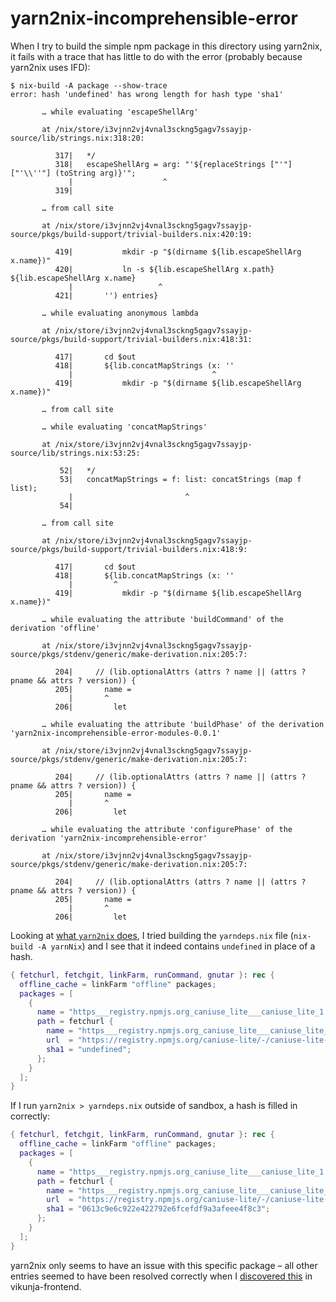 # yarn2nix-incomprehensible-error

When I try to build the simple npm package in this directory using yarn2nix, it fails with a trace that has little to do with the error (probably because yarn2nix uses IFD):

```ShellSession
$ nix-build -A package --show-trace
error: hash 'undefined' has wrong length for hash type 'sha1'

       … while evaluating 'escapeShellArg'

       at /nix/store/i3vjnn2vj4vnal3sckng5gagv7ssayjp-source/lib/strings.nix:318:20:

          317|   */
          318|   escapeShellArg = arg: "'${replaceStrings ["'"] ["'\\''"] (toString arg)}'";
             |                    ^
          319|

       … from call site

       at /nix/store/i3vjnn2vj4vnal3sckng5gagv7ssayjp-source/pkgs/build-support/trivial-builders.nix:420:19:

          419|           mkdir -p "$(dirname ${lib.escapeShellArg x.name})"
          420|           ln -s ${lib.escapeShellArg x.path} ${lib.escapeShellArg x.name}
             |                   ^
          421|       '') entries}

       … while evaluating anonymous lambda

       at /nix/store/i3vjnn2vj4vnal3sckng5gagv7ssayjp-source/pkgs/build-support/trivial-builders.nix:418:31:

          417|       cd $out
          418|       ${lib.concatMapStrings (x: ''
             |                               ^
          419|           mkdir -p "$(dirname ${lib.escapeShellArg x.name})"

       … from call site

       … while evaluating 'concatMapStrings'

       at /nix/store/i3vjnn2vj4vnal3sckng5gagv7ssayjp-source/lib/strings.nix:53:25:

           52|   */
           53|   concatMapStrings = f: list: concatStrings (map f list);
             |                         ^
           54|

       … from call site

       at /nix/store/i3vjnn2vj4vnal3sckng5gagv7ssayjp-source/pkgs/build-support/trivial-builders.nix:418:9:

          417|       cd $out
          418|       ${lib.concatMapStrings (x: ''
             |         ^
          419|           mkdir -p "$(dirname ${lib.escapeShellArg x.name})"

       … while evaluating the attribute 'buildCommand' of the derivation 'offline'

       at /nix/store/i3vjnn2vj4vnal3sckng5gagv7ssayjp-source/pkgs/stdenv/generic/make-derivation.nix:205:7:

          204|     // (lib.optionalAttrs (attrs ? name || (attrs ? pname && attrs ? version)) {
          205|       name =
             |       ^
          206|         let

       … while evaluating the attribute 'buildPhase' of the derivation 'yarn2nix-incomprehensible-error-modules-0.0.1'

       at /nix/store/i3vjnn2vj4vnal3sckng5gagv7ssayjp-source/pkgs/stdenv/generic/make-derivation.nix:205:7:

          204|     // (lib.optionalAttrs (attrs ? name || (attrs ? pname && attrs ? version)) {
          205|       name =
             |       ^
          206|         let

       … while evaluating the attribute 'configurePhase' of the derivation 'yarn2nix-incomprehensible-error'

       at /nix/store/i3vjnn2vj4vnal3sckng5gagv7ssayjp-source/pkgs/stdenv/generic/make-derivation.nix:205:7:

          204|     // (lib.optionalAttrs (attrs ? name || (attrs ? pname && attrs ? version)) {
          205|       name =
             |       ^
          206|         let
```

Looking at [what `yarn2nix` does](https://github.com/NixOS/nixpkgs/blob/bb9bd465b625bfc971908c5d3d84ce517e1c0691/pkgs/development/tools/yarn2nix-moretea/yarn2nix/default.nix#L233), I tried building the `yarndeps.nix` file (`nix-build -A yarnNix`) and I see that it indeed contains `undefined` in place of a hash.

```nix
{ fetchurl, fetchgit, linkFarm, runCommand, gnutar }: rec {
  offline_cache = linkFarm "offline" packages;
  packages = [
    {
      name = "https___registry.npmjs.org_caniuse_lite___caniuse_lite_1.0.30001265.tgz";
      path = fetchurl {
        name = "https___registry.npmjs.org_caniuse_lite___caniuse_lite_1.0.30001265.tgz";
        url  = "https://registry.npmjs.org/caniuse-lite/-/caniuse-lite-1.0.30001265.tgz";
        sha1 = "undefined";
      };
    }
  ];
}
```

If I run `yarn2nix > yarndeps.nix` outside of sandbox, a hash is filled in correctly:

```nix
{ fetchurl, fetchgit, linkFarm, runCommand, gnutar }: rec {
  offline_cache = linkFarm "offline" packages;
  packages = [
    {
      name = "https___registry.npmjs.org_caniuse_lite___caniuse_lite_1.0.30001265.tgz";
      path = fetchurl {
        name = "https___registry.npmjs.org_caniuse_lite___caniuse_lite_1.0.30001265.tgz";
        url  = "https://registry.npmjs.org/caniuse-lite/-/caniuse-lite-1.0.30001265.tgz";
        sha1 = "0613c9e6c922e422792e6fcefdf9a3afeee4f8c3";
      };
    }
  ];
}
```

yarn2nix only seems to have an issue with this specific package – all other entries seemed to have been resolved correctly when I [discovered this](https://kolaente.dev/vikunja/frontend/issues/1137) in vikunja-frontend.
